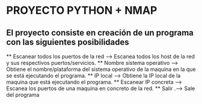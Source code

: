 PROYECTO PYTHON + NMAP
============================

## El proyecto consiste en creación de un programa con las siguientes posibilidades
** Escanear todos los puertos de la red —> Escanea todos los host de la red y sus respectivos puertos/servicios.
** Nombre sistema operativo —> Obtiene el nombre/plataforma del sistema operativo de la maquina en la que se está ejecutando el programa. 
** IP local —> Obtiene la IP local de la maquina que está ejecutando el programa.
** Escanear IP concreta  —> Escanea los puertos de una maquina en concreto de la red.
** Salir .—> Sale del programa
